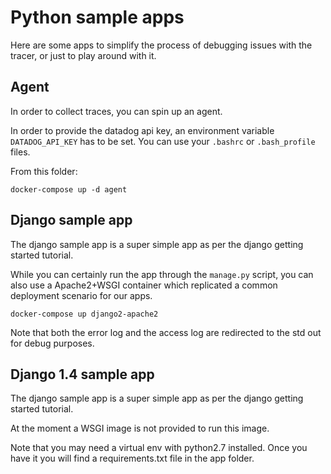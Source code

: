 # Python sample apps

Here are some apps to simplify the process of debugging issues with the tracer, or just to play around with it.

## Agent

In order to collect traces, you can spin up an agent.

In order to provide the datadog api key, an environment variable `DATADOG_API_KEY` has to be set. You can use your
`.bashrc` or `.bash_profile` files.

From this folder:
```
docker-compose up -d agent
```

## Django sample app

The django sample app is a super simple app as per the django getting started tutorial.

While you can certainly run the app through the `manage.py` script, you can also use a Apache2+WSGI container which
replicated a common deployment scenario for our apps.

```
docker-compose up django2-apache2
```

Note that both the error log and the access log are redirected to the std out for debug purposes.

## Django 1.4 sample app

The django sample app is a super simple app as per the django getting started tutorial.

At the moment a WSGI image is not provided to run this image.

Note that you may need a virtual env with python2.7 installed. Once you have it you will find a requirements.txt file in the app folder.


